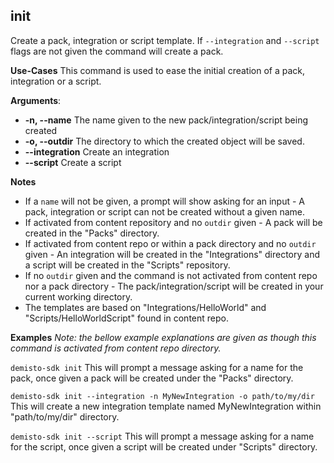 ## init
Create a pack, integration or script template. If `--integration` and `--script` flags are not given the command will create a pack.

**Use-Cases**
This command is used to ease the initial creation of a pack, integration or a script.

**Arguments**:
* **-n, --name** The name given to the new pack/integration/script being created
* **-o, --outdir** The directory to which the created object will be saved.
* **--integration** Create an integration
* **--script** Create a script

**Notes**
* If a `name` will not be given, a prompt will show asking for an input -
A pack, integration or script can not be created without a given name.
* If activated from content repository and no `outdir` given - A pack will be created in the "Packs" directory.
* If activated from content repo or within a pack directory and no `outdir` given -
An integration will be created in the "Integrations" directory and a script will be created in the "Scripts" repository.
* If no `outdir` given and the command is not activated from content repo nor a pack directory -
The pack/integration/script will be created in your current working directory.
* The templates are based on "Integrations/HelloWorld" and "Scripts/HelloWorldScript" found in content repo.

**Examples**
*Note: the bellow example explanations are given as though this command is activated from content repo directory.*

`demisto-sdk init`
This will prompt a message asking for a name for the pack, once given a pack will be created under the "Packs" directory.

`demisto-sdk init --integration -n MyNewIntegration -o path/to/my/dir`
This will create a new integration template named MyNewIntegration within "path/to/my/dir" directory.

`demisto-sdk init --script`
This will prompt a message asking for a name for the script, once given a script will be created under "Scripts" directory.
